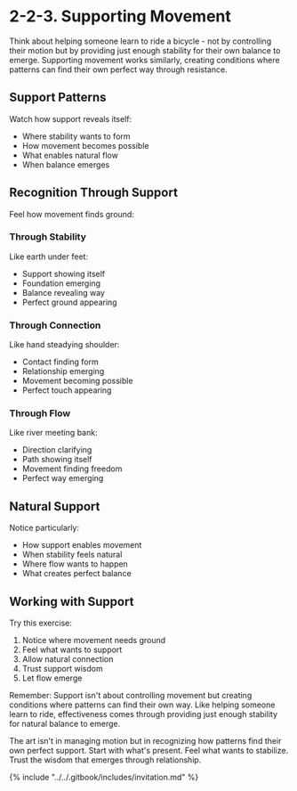 # 2-2-3. Supporting Movement

Think about helping someone learn to ride a bicycle - not by controlling their motion but by providing just enough stability for their own balance to emerge. Supporting movement works similarly, creating conditions where patterns can find their own perfect way through resistance.

## Support Patterns

Watch how support reveals itself:

* Where stability wants to form
* How movement becomes possible
* What enables natural flow
* When balance emerges

## Recognition Through Support

Feel how movement finds ground:

### Through Stability

Like earth under feet:

* Support showing itself
* Foundation emerging
* Balance revealing way
* Perfect ground appearing

### Through Connection

Like hand steadying shoulder:

* Contact finding form
* Relationship emerging
* Movement becoming possible
* Perfect touch appearing

### Through Flow

Like river meeting bank:

* Direction clarifying
* Path showing itself
* Movement finding freedom
* Perfect way emerging

## Natural Support

Notice particularly:

* How support enables movement
* When stability feels natural
* Where flow wants to happen
* What creates perfect balance

## Working with Support

Try this exercise:

1. Notice where movement needs ground
2. Feel what wants to support
3. Allow natural connection
4. Trust support wisdom
5. Let flow emerge

Remember: Support isn't about controlling movement but creating conditions where patterns can find their own way. Like helping someone learn to ride, effectiveness comes through providing just enough stability for natural balance to emerge.

The art isn't in managing motion but in recognizing how patterns find their own perfect support. Start with what's present. Feel what wants to stabilize. Trust the wisdom that emerges through relationship.

{% include "../../.gitbook/includes/invitation.md" %}

